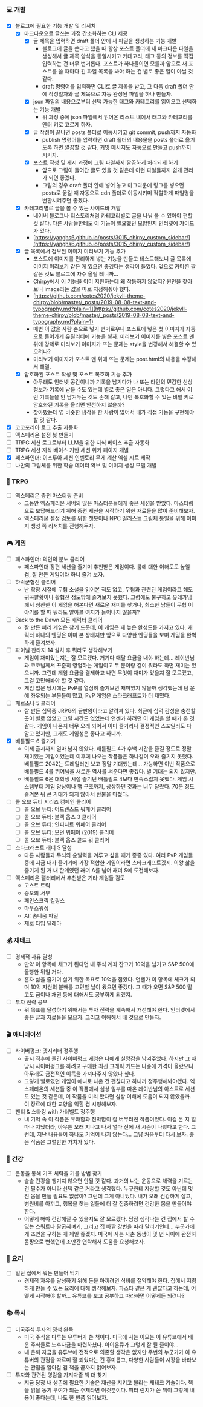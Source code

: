 ### 💻 개발
- [x] 블로그에 필요한 기능 개발 및 리서치
  - [x] 마크다운으로 글쓰는 과정 간소화하는 CLI 제공
    - [x] 글 제목을 입력하면 draft 폴더 안에 새 파일을 생성하는 기능 개발
      - 블로그에 글을 쓴다고 했을 때 항상 포스트 폴더에 새 마크다운 파일을 생성해서 글 제목 양식을 통일시키고 카테고리, 태그 등의 정보를 직접 입력하는 건 너무 번거롭다. 포스트가 하나둘이면 모를까 앞으로 새 포스트를 쓸 때마다 긴 파일 목록을 봐야 하는 건 별로 좋은 일이 아닐 것 같다.
      - draft 명령어를 입력하면 CLI로 글 제목을 받고, 그 다음 draft 폴더 안에 작성일자와 글 제목으로 자동 완성된 파일을 하나 만들자.
    - [x] json 파일의 내용으로부터 선택 가능한 태그와 카테고리를 읽어오고 선택하는 기능 개발
      - 위 과정 중에 json 파일에서 읽어온 리스트 내에서 태그와 카테고리를 엔터 키로 고르게 하자. 
    - [x] 글 작성이 끝나면 posts 폴더로 이동시키고 git commit, push까지 자동화
      -  publish 명령어를 입력하면 draft 폴더의 내용물을 posts 폴더로 옮기도록 하면 깔끔할 것 같다. 커밋 메시지도 자동으로 만들고 push까지 시키자. 
    - [x] 포스트 작성 및 게시 과정에 그림 파일까지 깔끔하게 처리되게 하기
      - 앞으로 그림이 들어간 글도 있을 것 같은데 이런 파일들까지 쉽게 관리가 되면 좋겠다.
      - 그림의 경우 draft 폴더 안에 넣어 놓고 마크다운에 링크를 넣으면 posts로 옮길 때 자동으로 cdn 폴더로 이동시키며 적절하게 파일명을 변환시켜주면 좋겠다.
  - [x] 카테고리별로 글을 볼 수 있는 사이드바 개발
    - 네이버 블로그나 티스토리처럼 카테고리별로 글을 나눠 볼 수 있어야 편할 것 같다. 다른 사람들한테도 이 기능이 필요했던 모양인지 인터넷에 가이드가 있다.
    - [https://yanghs6.github.io/posts/3015_chirpy_custom_sidebar/](https://yanghs6.github.io/posts/3015_chirpy_custom_sidebar/)
  - [x] 글 목록에서 첨부된 이미지 미리보기 기능 추가
    - 포스트에 이미지를 편리하게 넣는 기능을 만들고 테스트해보니 글 목록에 이미지 미리보기 같은 게 있으면 좋겠다는 생각이 들었다. 앞으로 커미션 짤 같은 것도 블로그에 자주 올릴 테니까...
    - Chirpy에서 이 기능을 이미 지원하는데 왜 작동하지 않았지? 원인을 찾아보니 image라는 값을 따로 지정해줘야 했다.
    - [https://github.com/cotes2020/jekyll-theme-chirpy/blob/master/_posts/2019-08-08-text-and-typography.md?plain=1](https://github.com/cotes2020/jekyll-theme-chirpy/blob/master/_posts/2019-08-08-text-and-typography.md?plain=1)
    - 매번 이 값을 사람 손으로 넣기 번거로우니 포스트에 넣은 첫 이미지가 자동으로 들어가게 유틸리티에 기능을 넣자. 미리보기 이미지를 넣은 포스트 맨 위에 강제로 미리보기 이미지가 뜨는 문제는 style을 변경해서 해결할 수 있으려나?
    - 미리보기 이미지가 포스트 맨 위에 뜨는 문제는 post.html의 내용을 수정해서 해결. 
  - [x] 암호화된 포스트 작성 및 포스트 복호화 기능 추가 
    - 아무래도 인터넷 공간이니까 기록을 남기다가 나 또는 타인의 민감한 신상 정보가 기록에 남을 수도 있는데 별로 좋은 일은 아니다. 그렇다고 해서 이런 기록들을 안 남겨두는 것도 손해 같고, 나만 복호화할 수 있는 비밀 키로 암호화된 기록을 올리면 안전하지 않을까?
    - 찾아봤는데 영 비슷한 생각을 한 사람이 없어서 내가 직접 기능을 구현해야 할 것 같다.
- [x] 코코포리아 로그 추출 자동화
- [ ] 엑스페리온 설정 봇 만들기
- [ ] TRPG 세션 로그로부터 LLM을 위한 지식 베이스 추출 자동화
- [ ] TRPG 세션 지식 베이스 기반 세션 위키 페이지 개발
- [x] 패스파인더: 이스투아 세션 인벤토리 무게 계산 엑셀 시트 제작
- [ ] 나만의 그림체를 위한 학습 데이터 확보 및 이미지 생성 모델 개발

### 🎲 TRPG
- [ ] 엑스페리온 중편 마스터링 준비
  - 그동안 엑스페리온 서버의 많은 마스터분들에게 좋은 세션을 받았다. 마스터링으로 보답해드리기 위해 중편 세션을 시작하기 위한 재료들을 많이 준비해보자.
  - 엑스페리온 설정 검토를 위한 챗봇이나 NPC 일러스트 그림체 통일을 위해 이미지 생성 쪽 리서치를 진행해두자.

### 🎮 게임
- [ ] 패스파인더: 의인의 분노 클리어
  - 패스파인더 장편 세션을 즐기며 추천받은 게임이다. 룰에 대한 이해도도 높일 겸, 잘 만든 게임이라 하니 즐겨 보자.
- [ ] 하락군협전 클리어
  - 난 학창 시절에 무협 소설을 읽어본 적도 없고, 무협과 관련된 게임이라고 해도 귀곡팔황이나 활협전 정도밖에 즐겨보지 못했다. 그럼에도 불구하고 유레카님께서 칭찬한 이 게임을 해본다면 새로운 재미를 찾거나, 최소한 남들이 무협 이야기를 할 때 뭐라도 알아볼 여지가 늘어나지 않을까?
- [ ] Back to the Dawn 모든 캐릭터 클리어
  - 잘 만든 퍼리 게임은 찾기 드문데, 이 게임은 꽤 높은 완성도를 가지고 있다. 캐릭터 하나의 엔딩은 이미 본 상태지만 앞으로 다양한 엔딩들을 보며 게임을 완벽하게 즐겨보자.
- [ ] 파이널 판타지 14 설치 후 뭐라도 생각해보기
  - 게임이 재미있는지는 잘 모르겠다. 거기다 매달 요금을 내야 하는데... 레이반님과 코코님께서 꾸준히 영업하는 게임이고 두 분이랑 같이 뭐라도 하면 재미는 있으니까. 그런데 게임 요금을 결제하고 나면 무엇이 재미가 있을지 잘 모르겠고, 그걸 고민해봐야 할 것 같다.
  - 게임 입문 당시에는 PvP를 열심히 즐겨보면 재미있지 않을까 생각했는데 팀 운에 좌우되는 부분들이 많고, PvP 게임은 스타크래프트가 더 재밌다.
- [ ] 페르소나 5 클리어
  - 잘 만든 십덕풍 JRPG의 끝판왕이라고 알려져 있다. 최근에 십덕 감성을 충전할 곳이 별로 없었고 그럴 시간도 없었는데 언젠가 하려던 이 게임을 할 때가 온 것 같다. 게임이 나온지 너무 오래 되어서 이미 줄거리나 결정적인 스포일러도 다 알고 있지만, 그래도 게임성은 좋다고 하니까.
- [x] 배틀필드 6 즐기기
  - 이제 출시까지 얼마 남지 않았다. 배틀필드 4가 수백 시간을 즐길 정도로 정말 재미있는 게임이었는데 이후에 나오는 작품들은 하나같이 오래 즐기지 못했다. 배틀필드 2042는 트레일러만 보고 정말 기대했는데... 가능하면 이번 작품으로 배틀필드 4를 뛰어넘을 새로운 역사를 써준다면 좋겠다. 별 기대는 되지 않지만.
  - 배틀필드 6은 대학생 시절 즐기던 배틀필드 4보다 만족스럽지 못했다. 게임 시스템부터 게임 양상이나 맵 구조까지, 상상하던 것과는 너무 달랐다. 70분 정도 즐겨본 뒤 큰 기대가 되지 않아서 환불을 마쳤다.
- [ ] 콜 오브 듀티 시리즈 캠페인 클리어
  - [ ] 콜 오브 듀티: 어드밴스드 워페어 클리어
  - [ ] 콜 오브 듀티: 블랙 옵스 3 클리어
  - [ ] 콜 오브 듀티: 인피니트 워페어 클리어
  - [ ] 콜 오브 듀티: 모던 워페어 (2019) 클리어
  - [ ] 콜 오브 듀티: 블랙 옵스 콜드 워 클리어
- [ ] 스타크래프트 래더 S 달성
  - 다른 사람들과 두뇌와 순발력을 겨루고 싶을 때가 종종 있다. 여러 PvP 게임들 중에 지금 내가 즐기기에 가장 적합한 게임이라면 스타크래프트겠지. 이왕 삶을 즐기게 된 거 내 한계였던 래더 A를 넘어 래더 S에 도전해보자.
- [ ] 엑스페리온 갤러리에서 추천받은 기타 게임들 검토
  - 고스트 트릭
  - 증오의 서부
  - 페인스크릭 킬링스
  - 마우스워싱
  - AI: 솜니움 파일
  - 제로 타임 딜레마

### 💰 재테크
- [ ] 경제적 자유 달성
  - 만약 이 항목에 체크가 된다면 내 주식 계좌 잔고가 10억을 넘기고 S&P 500에 몰빵한 뒤일 거다.
  - 혼자 삶을 즐기며 살기 위한 목표로 10억을 잡았다. 언젠가 이 항목에 체크가 되며 10억 자산의 분배를 고민할 날이 왔으면 좋겠다. 그 때가 오면 S&P 500 말고도 금이나 채권 등에 대해서도 공부하게 되겠지.
- [ ] 투자 전략 공부
  - 위 목표를 달성하기 위해서는 투자 전략을 계속해서 개선해야 한다. 인터넷에서 좋은 글과 자료들을 모으자. 그리고 이해해서 내 것으로 만들자.

### 🎬 애니메이션
- [ ] 사이버펑크: 엣지러너 정주행
  - 출시 직후에 즐긴 사이버펑크 게임은 나에게 실망감을 남겨주었다. 하지만 그 때 당시 사이버펑크를 하려고 구매한 최신 그래픽 카드는 나중에 가격이 올랐으니 아무래도 금전적인 이득을 가져다주지 않았나 싶다.
  - 그렇게 별로였던 게임이 애니로 나온 건 괜찮다고 하니까 정주행해봐야겠다. 엑스페리온의 세션들 중 이 작품에서 심상 일부를 따온 레이반님의 아스트로 세션도 있는 것 같은데, 이 작품을 미리 봤다면 심상 이해에 도움이 되지 않았을까. 이 장르에 대한 교양을 익힐 겸 시청해보자.
- [ ] 팬티 & 스타킹 with 가터벨트 정주행
  - 내 기억 속 이 작품은 유쾌함과 천박함이 잘 버무러진 작품이었다. 이걸 본 지 얼마나 지났더라, 아무튼 오래 지나고 나서 얼마 전에 새 시즌이 나왔다고 한다. 그런데, 지난 내용들이 하나도 기억이 나지 않는다... 그냥 처음부터 다시 보자. 좋은 작품은 그럴만한 가치가 있다.

### 💪 건강
- [ ] 운동을 통해 기초 체력을 기를 방법 찾기
  - 슬슬 건강을 챙기지 않으면 안될 것 같다. 과거의 나는 운동으로 체력을 기르는 건 필수가 아니라 선택 같은 거라고 생각했다. 누구한테 자랑할 것도 아닌데 멋진 몸을 만들 필요도 없잖아? 그런데 그게 아니었다. 내가 오래 건강하게 살고, 병원비를 아끼고, 행복을 찾는 일들에 더 잘 집중하려면 건강한 몸을 만들어야 한다.
  - 어떻게 해야 건강해질 수 있을지도 잘 모르겠다. 당장 생각나는 건 집에서 할 수 있는 스쿼트나 팔굽혀펴기, 그리고 집 바깥 강변을 따라 달리기인데... 누군가에게 조언을 구하는 게 제일 좋겠지. 미국에 사는 사촌 동생이 몇 년 사이에 완전히 몸짱으로 변했던데 조만간 연락해서 도움을 요청해보자.

### 🍳 요리
- [ ] 일단 집에서 뭐든 만들어 먹기
  - 경제적 자유를 달성하기 위해 돈을 아끼려면 식비를 절약해야 한다. 집에서 저렴하게 만들 수 있는 요리에 대해 생각해보자. 파스타 같은 게 괜찮다고 하는데, 어떻게 시작해야 할까... 유튜브를 보고 공부하고 따라하면 어떻게든 되려나?

### 📚 독서
- [ ] 미국주식 투자의 정석 완독
  - 미국 주식을 다루는 유튜버가 쓴 책이다. 미국에 사는 이모는 이 유튜브에서 배운 주식들로 노후자금을 마련하셨다. 아이온큐가 그렇게 잘 될 줄이야...
  - 내 은퇴 자금을 유튜브에 전적으로 의존할 생각은 없지만 주변의 누군가가 이 유튜버의 관점을 따르며 잘 되었다는 건 흥미롭고, 다양한 사람들이 시장을 바라보는 관점을 알아갈 겸 책을 끝까지 읽어보자.
- [ ] 투자와 관련된 영감을 가져다줄 책 더 찾기
  - 지금 당장 내 생존에 필요한 기술은 재산을 지키고 불리는 재테크 기술이다. 책을 읽을 동기 부여가 되는 주제라면 이것뿐이다. 피터 린치가 쓴 책이 그렇게 내용이 좋다는데, 나도 한 번쯤 읽어보자.
